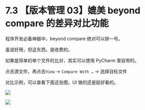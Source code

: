 # 7.3 【版本管理 03】媲美 beyond compare 的差异对比功能



程序开发必备神器中，beyond compare 绝对可以排一号。

虽说好用，但这东西，是收费的。

如果是简单的单个文件的比对，其实可以使用 PyCharm 里自带的。

点击源文件，再点击`View` -> `Compare With …`  -> 选择目标文件

对比示例，可以查看下面这张图，UI 做的还是挺好看的。

![](http://image.iswbm.com/20190721125739.png)



![](https://open.weixin.qq.com/qr/code?username=idealyard)